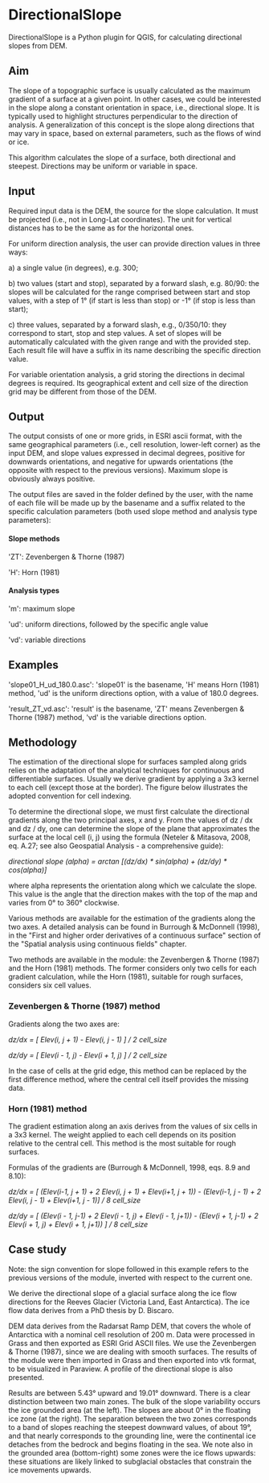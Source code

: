# DirectionalSlope

DirectionalSlope is a Python plugin for QGIS, for calculating directional slopes from DEM. 


## Aim

The slope of a topographic surface is usually calculated as the maximum gradient of a surface at a given point. In other cases, we could be interested in the slope along a constant orientation in space, i.e., directional slope. It is typically used to highlight structures perpendicular to the direction of analysis. A generalization of this concept is the slope along directions that may vary in space, based on external parameters, such as the flows of wind or ice. 

This algorithm calculates the slope of a surface, both directional and steepest. Directions may be uniform or variable in space. 


## Input

Required input data is the DEM, the source for the slope calculation. It must be projected (i.e., not in Long-Lat coordinates). The unit for vertical distances has to be the same as for the horizontal ones.

For uniform direction analysis, the user can provide direction values in three ways:
 
 a) a single value (in degrees), e.g. 300;
 
 b) two values (start and stop), separated by a forward slash, e.g. 80/90: the slopes will be calculated for the range comprised between start and stop values, with a step of 1° (if start is less than stop) or -1° (if stop is less than start);
 
 c) three values, separated by a forward slash, e.g., 0/350/10: they correspond to start, stop and step values. A set of slopes will be automatically calculated with the given range and with the provided step. Each result file will have a suffix in its name describing the specific direction value.

For variable orientation analysis, a grid storing the directions in decimal degrees is required. Its geographical extent and cell size of the direction grid may be different from those of the DEM. 


## Output

The output consists of one or more grids, in ESRI ascii format, with the same geographical parameters (i.e., cell resolution, lower-left corner) as the input DEM, and slope values expressed in decimal degrees, positive for downwards orientations, and negative for upwards orientations (the opposite with respect to the previous versions). Maximum slope is obviously always positive.


The output files are saved in the folder defined by the user, with the name of each file will be made up by the basename and a suffix related to the specific calculation parameters (both used slope method and analysis type parameters):

#### Slope methods

  'ZT': Zevenbergen & Thorne (1987)
  
  'H': Horn (1981)
  
  
#### Analysis types

  'm': maximum slope
  
  'ud': uniform directions, followed by the specific angle value
  
  'vd': variable directions


## Examples

  'slope01_H_ud_180.0.asc': 'slope01' is the basename, 'H' means Horn (1981) method, 'ud' is the uniform directions option, with a value of 180.0 degrees.
  
  'result_ZT_vd.asc': 'result' is the basename, 'ZT' means Zevenbergen & Thorne (1987) method, 'vd' is the variable directions option. 
  

## Methodology

The estimation of the directional slope for surfaces sampled along grids relies on the adaptation of the analytical techniques for continuous and differentiable surfaces. Usually we derive gradient by applying a 3x3 kernel to each cell (except those at the border). The figure below illustrates the adopted convention for cell indexing. 


To determine the directional slope, we must first calculate the directional gradients along the two principal axes, x and y. From the values of dz / dx and dz / dy, one can determine the slope of the plane that approximates the surface at the local cell (i, j) using the formula (Neteler & Mitasova, 2008, eq. A.27; see also Geospatial Analysis - a comprehensive guide):


*directional slope (alpha) = arctan [(dz/dx) * sin(alpha) + (dz/dy) * cos(alpha)]*

where alpha represents the orientation along which we calculate the slope. This value is the angle that the direction makes with the top of the map and varies from 0° to 360° clockwise.

Various methods are available for the estimation of the gradients along the two axes. A detailed analysis can be found in Burrough & McDonnell (1998), in the "First and higher order derivatives of a continuous surface" section of the "Spatial analysis using continuous fields" chapter.

Two methods are available in the module: the Zevenbergen & Thorne (1987) and the Horn (1981) methods. The former considers only two cells for each gradient calculation, while the Horn (1981), suitable for rough surfaces, considers six cell values. 


### Zevenbergen & Thorne (1987) method


Gradients along the two axes are:

*dz/dx = [ Elev(i, j + 1) - Elev(i, j - 1) ] / 2 cell_size*

*dz/dy = [ Elev(i - 1, j) - Elev(i + 1, j) ] / 2 cell_size*

In the case of cells at the grid edge, this method can be replaced by the first difference method, where the central cell itself provides the missing data. 


### Horn (1981) method

The gradient estimation along an axis derives from the values of six cells in a 3x3 kernel. The weight applied to each cell depends on its position relative to the central cell. This method is the most suitable for rough surfaces.

Formulas of the gradients are (Burrough & McDonnell, 1998, eqs. 8.9 and 8.10):

*dz/dx = [ (Elev(i-1, j + 1) + 2 Elev(i, j + 1) + Elev(i+1, j + 1)) - (Elev(i-1, j - 1) + 2 Elev(i, j - 1) + Elev(i+1, j - 1)] / 8 cell_size*


*dz/dy = [ (Elev(i - 1, j-1) + 2 Elev(i - 1, j) + Elev(i - 1, j+1)) - (Elev(i + 1, j-1) + 2 Elev(i + 1, j) + Elev(i + 1, j+1)) ] / 8 cell_size*
           
           
## Case study

Note: the sign convention for slope followed in this example refers to the previous versions of the module, inverted with respect to the current one.

We derive the directional slope of a glacial surface along the ice flow directions for the Reeves Glacier (Victoria Land, East Antarctica). The ice flow data derives from a PhD thesis by D. Biscaro. 

DEM data derives from the Radarsat Ramp DEM, that covers the whole of Antarctica with a nominal cell resolution of 200 m. Data were processed in Grass and then exported as ESRI Grid ASCII files. We use the Zevenbergen & Thorne (1987), since we are dealing with smooth surfaces. The results of the module were then imported in Grass and then exported into vtk format, to be visualized in Paraview. A profile of the directional slope is also presented. 


Results are between 5.43° upward and 19.01° downward. There is a clear distinction between two main zones. The bulk of the slope variability occurs the ice grounded area (at the left). The slopes are about 0° in the floating ice zone (at the right). The separation between the two zones corresponds to a band of slopes reaching the steepest downward values, of about 19°, and that nearly corresponds to the grounding line, were the continental ice detaches from the bedrock and begins floating in the sea. We note also in the grounded area (bottom-right) some zones were the ice flows upwards: these situations are likely linked to subglacial obstacles that constrain the ice movements upwards. 









